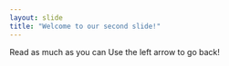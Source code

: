```yaml
---
layout: slide
title: "Welcome to our second slide!"
---
```

Read as much as you can
Use the left arrow to go back!
